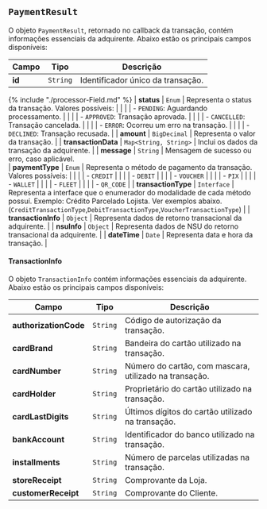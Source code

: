 ## `PaymentResult`

O objeto `PaymentResult`, retornado no callback da transação, contém informações essenciais da adquirente. Abaixo estão os principais campos disponíveis:

| Campo      | Tipo     | Descrição                                                            |
|------------|----------|----------------------------------------------------------------------|
| **id**     | `String` | Identificador único da transação.                              |
{% include "./processor-Field.md" %}
| **status** | `Enum`   | Representa o status da transação. Valores possíveis:                 |
|            |          | - `PENDING`: Aguardando processamento.                               |
|            |          | - `APPROVED`: Transação aprovada.                                    |
|            |          | - `CANCELLED`: Transação cancelada.                                  |
|            |          | - `ERROR`: Ocorreu um erro na transação.                             |
|            |          | - `DECLINED`: Transação recusada.                                    |
| **amount** | `BigDecimal`   | Representa o valor da transação.                |
| **transactionData** | `Map<String, String>` | Inclui os dados da transação da adquirente.    |
| **message** | `String` | Mensagem de sucesso ou erro, caso aplicável.  
| **paymentType** | `Enum`   | Representa o método de pagamento da transação. Valores possíveis:                 |
|            |          | - `CREDIT`                               |
|            |          | - `DEBIT`                                    |
|            |          | - `VOUCHER`                                 |
|            |          | - `PIX`                             |
|            |          | - `WALLET`                                  |
|            |          | - `FLEET`                                  |
|            |          | - `QR_CODE`                                  |
| **transactionType** | `Interface` | Representa a interface que o enumerador do modalidade de cada método possuí. Exemplo: Crédito Parcelado Lojista. Ver exemplos abaixo. (`CreditTransactionType`,`DebitTransactionType`,`VoucherTransactionType`) |
| **transactionInfo** | `Object` | Representa dados de retorno transacional da adquirente. |
| **nsuInfo** | `Object` | Representa dados de NSU do retorno transacional da adquirente. |
| **dateTime** | `Date` | Representa data e hora da transação. |




#### TransactionInfo

O objeto `TransactionInfo` contém informações essenciais da adquirente. Abaixo estão os principais campos disponíveis:

| Campo      | Tipo     | Descrição                                                            |
|------------|----------|----------------------------------------------------------------------|
| **authorizationCode**     | `String` | Código de autorização da transação.                              |
| **cardBrand**     | `String` | Bandeira do cartão utilizado na transação.                              |
| **cardNumber**     | `String` | Número do cartão, com mascara, utilizado na transação.                              |
| **cardHolder**     | `String` | Proprietário do cartão utilizado na transação.                              |
| **cardLastDigits**     | `String` | Últimos dígitos do cartão utilizado na transação.                              |
| **bankAccount**     | `String` | Identificador do banco utilizado na transação.                              |
| **installments**     | `String` | Número de parcelas utilizadas na transação.                              |
| **storeReceipt**     | `String` | Comprovante da Loja.                              |
| **customerReceipt**     | `String` | Comprovante do Cliente.                              |

